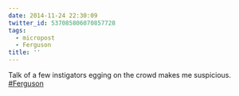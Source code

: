 ```yaml
---
date: 2014-11-24 22:30:09
twitter_id: 537085806070857728
tags:
  - micropost
  - Ferguson
title: ''
---
```


Talk of a few instigators egging on the crowd makes me suspicious. [#Ferguson](https://twitter.com/hashtag/Ferguson)
